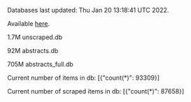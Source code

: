 Databases last updated: Thu Jan 20 13:18:41 UTC 2022. 

Available [here](https://github.com/cbeauhilton/ash-db/releases).

1.7M	unscraped.db

92M	abstracts.db

705M	abstracts_full.db

Current number of items in db:
[{"count(*)": 93309}]

Current number of scraped items in db:
[{"count(*)": 87658}]
